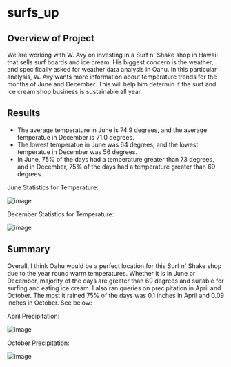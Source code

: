# surfs_up

## Overview of Project

We are working with W. Avy on investing in a Surf n' Shake shop in Hawaii that sells surf boards and ice cream. His biggest concern is the weather, and specifically asked for weather data analysis in Oahu. In this particular analysis, W. Avy wants more information about temperature trends for the months of June and December.  This will help him determin if the surf and ice cream shop business is sustainable all year.  


## Results

- The average temperature in June is 74.9 degrees, and the average temperatue in December is 71.0 degrees. 
- The lowest temperatue in June was 64 degrees, and the lowest temperatue in December was 56 degrees. 
- In June, 75% of the days had a temperature greater than 73 degrees, and in December, 75% of the days had a temperature greater than 69 degrees. 

June Statistics for Temperature:

![image](https://user-images.githubusercontent.com/64279232/130484935-95e1539c-b984-4a38-b522-68512e7f5de0.png)

December Statistics for Temperature:

![image](https://user-images.githubusercontent.com/64279232/130485078-c6864c31-9142-4502-b89d-1956445eb8fb.png)


## Summary

Overall, I think Oahu would be a perfect location for this Surf n' Shake shop due to the year round warm temperatures.  Whether it is in June or December, majority of the days are greater than 69 degrees and suitable for surfing and eating ice cream.  I also ran queries on precipitation in April and October.  The most it rained 75% of the days was 0.1 inches in April and 0.09 inches in October.  See below:  

April Precipitation:

![image](https://user-images.githubusercontent.com/64279232/130485137-59336b10-bce3-482f-b16e-def86ae5ea2d.png)


October Precipitation:

![image](https://user-images.githubusercontent.com/64279232/130485186-774e087c-4692-4769-8813-9ba404f4b2e1.png)

